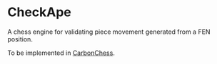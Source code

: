 # CheckApe

A chess engine for validating piece movement generated from a FEN position.

To be implemented in [CarbonChess](https://github.com/CarbonChess/CarbonChess).
